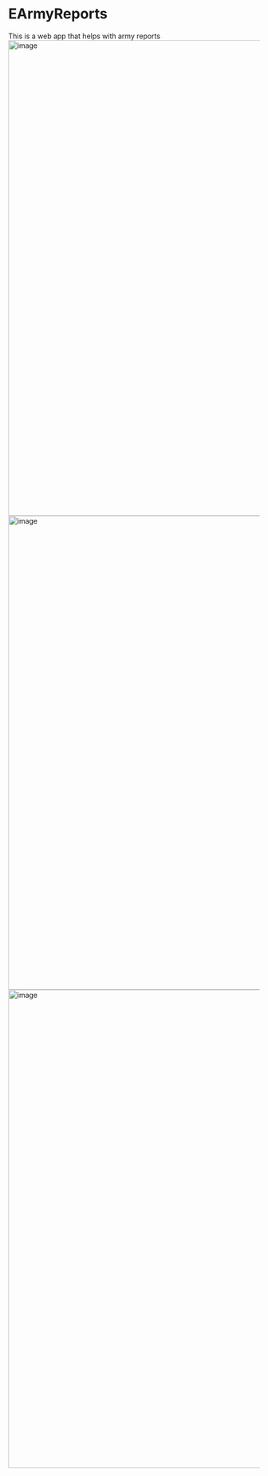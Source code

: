 # EArmyReports
 This is a web app that helps with army reports
<img width="1919" height="953" alt="image" src="https://github.com/user-attachments/assets/c9cb19ad-abca-4bfd-8e16-2eca86405738" />
<img width="1919" height="950" alt="image" src="https://github.com/user-attachments/assets/339be334-898f-463a-b550-401693a06997" />
<img width="1919" height="959" alt="image" src="https://github.com/user-attachments/assets/89d9c2dd-1c7a-4cb4-bf42-0f6e5f3b61a5" />
